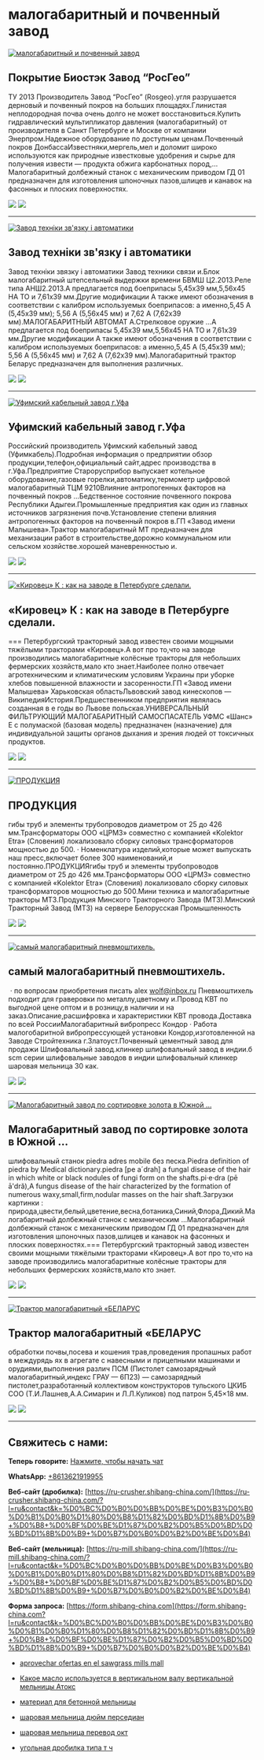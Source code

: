 # малогабаритный и почвенный завод

<a href="https://swt.shibang-china.com/?l=ru&img&k=%D0%BC%D0%B0%D0%BB%D0%BE%D0%B3%D0%B0%D0%B1%D0%B0%D1%80%D0%B8%D1%82%D0%BD%D1%8B%D0%B9+%D0%B8+%D0%BF%D0%BE%D1%87%D0%B2%D0%B5%D0%BD%D0%BD%D1%8B%D0%B9+%D0%B7%D0%B0%D0%B2%D0%BE%D0%B4" target="_blank">![малогабаритный и почвенный завод](http://static.shibang-china.com/all-800x300/413.jpg)</a>

## Покрытие Биостэк Завод “РосГео”
ТУ 2013 Производитель Завод “РосГео” (Rosgeo).угля разрушается дерновый и почвенный покров на больших площадях.Глинистая неплодородная почва очень долго не может восстановиться.Купить гидравлический мультипликатор давления (малогабаритный) от производителя в Санкт Петербурге и Москве от компании Энерпром.Надежное оборудование по доступным ценам.Почвенный покров ДонбассаИзвестняки,мергель,мел и доломит широко используются как природные известковые удобрения и сырье для получения извести — продукта обжига карбонатных пород,…Малогабаритный долбежный станок с механическим приводом ГД 01 предназначен для изготовления шпоночных пазов,шлицев и канавок на фасонных и плоских поверхностях.


<a href="https://whatsapp.shibangsoft.com/WhatsApp.php" target="_blank" title="WhatsApp">![](http://static.shibang-china.com/icon/whatsapp.png)</a> <a href="https://swt.shibang-china.com/?l=ru&icon&k=%D0%BC%D0%B0%D0%BB%D0%BE%D0%B3%D0%B0%D0%B1%D0%B0%D1%80%D0%B8%D1%82%D0%BD%D1%8B%D0%B9+%D0%B8+%D0%BF%D0%BE%D1%87%D0%B2%D0%B5%D0%BD%D0%BD%D1%8B%D0%B9+%D0%B7%D0%B0%D0%B2%D0%BE%D0%B4" target="_blank">![](http://static.shibang-china.com/icon/chat-ru.png)</a>

---

<a href="https://swt.shibang-china.com/?l=ru&img&k=%D0%BC%D0%B0%D0%BB%D0%BE%D0%B3%D0%B0%D0%B1%D0%B0%D1%80%D0%B8%D1%82%D0%BD%D1%8B%D0%B9+%D0%B8+%D0%BF%D0%BE%D1%87%D0%B2%D0%B5%D0%BD%D0%BD%D1%8B%D0%B9+%D0%B7%D0%B0%D0%B2%D0%BE%D0%B4" target="_blank">![Завод техніки зв'язку і автоматики](http://static.shibang-china.com/all-800x300/943.jpg)</a>

## Завод техніки зв'язку і автоматики
Завод техніки звязку і автоматики Завод техники связи и.Блок малогабаритный штепсельный выдержки времени БВМШ Ц2.2013.Реле типа АНШ2.2013.А предлагается под боеприпасы 5,45x39 мм,5,56x45 НА ТО и 7,61x39 мм.Другие модификации А также имеют обозначения в соответствии с калибром используемых боеприпасов: а именно,5,45 А (5,45x39 мм); 5,56 А (5,56x45 мм) и 7,62 А (7,62x39 мм).МАЛОГАБАРИТНЫЙ АВТОМАТ А.Стрелковое оружие …А предлагается под боеприпасы 5,45x39 мм,5,56x45 НА ТО и 7,61x39 мм.Другие модификации А также имеют обозначения в соответствии с калибром используемых боеприпасов: а именно,5,45 А (5,45x39 мм); 5,56 А (5,56x45 мм) и 7,62 А (7,62x39 мм).Малогабаритный трактор Беларус предназначен для выполнения различных.


<a href="https://whatsapp.shibangsoft.com/WhatsApp.php" target="_blank" title="WhatsApp">![](http://static.shibang-china.com/icon/whatsapp.png)</a> <a href="https://swt.shibang-china.com/?l=ru&icon&k=%D0%BC%D0%B0%D0%BB%D0%BE%D0%B3%D0%B0%D0%B1%D0%B0%D1%80%D0%B8%D1%82%D0%BD%D1%8B%D0%B9+%D0%B8+%D0%BF%D0%BE%D1%87%D0%B2%D0%B5%D0%BD%D0%BD%D1%8B%D0%B9+%D0%B7%D0%B0%D0%B2%D0%BE%D0%B4" target="_blank">![](http://static.shibang-china.com/icon/chat-ru.png)</a>

---

<a href="https://swt.shibang-china.com/?l=ru&img&k=%D0%BC%D0%B0%D0%BB%D0%BE%D0%B3%D0%B0%D0%B1%D0%B0%D1%80%D0%B8%D1%82%D0%BD%D1%8B%D0%B9+%D0%B8+%D0%BF%D0%BE%D1%87%D0%B2%D0%B5%D0%BD%D0%BD%D1%8B%D0%B9+%D0%B7%D0%B0%D0%B2%D0%BE%D0%B4" target="_blank">![Уфимский кабельный завод г.Уфа](http://static.shibang-china.com/all-800x300/319.jpg)</a>

## Уфимский кабельный завод г.Уфа
Российский производитель Уфимский кабельный завод (Уфимкабель).Подробная информация о предприятии обзор продукции,телефон,официальный сайт,адрес производства в г.Уфа.Предприятие Старорусприбор выпускает котельное оборудование,газовые горелки,автоматику,термометр цифровой малогабаритный ТЦМ 9210Влияние антропогенных факторов на почвенный покров …Бедственное состояние почвенного покрова Республики Адыгеи.Промышленные предприятия как один из главных источников загрязнения почв.Установление степени влияния антропогенных факторов на почвенный покров в.ГП &#171;Завод имени Малышева&#187;.Трактор малогабаритный МТ предназначен для механизации работ в строительстве,дорожно коммунальном или сельском хозяйстве.хорошей маневренностью и.


<a href="https://whatsapp.shibangsoft.com/WhatsApp.php" target="_blank" title="WhatsApp">![](http://static.shibang-china.com/icon/whatsapp.png)</a> <a href="https://swt.shibang-china.com/?l=ru&icon&k=%D0%BC%D0%B0%D0%BB%D0%BE%D0%B3%D0%B0%D0%B1%D0%B0%D1%80%D0%B8%D1%82%D0%BD%D1%8B%D0%B9+%D0%B8+%D0%BF%D0%BE%D1%87%D0%B2%D0%B5%D0%BD%D0%BD%D1%8B%D0%B9+%D0%B7%D0%B0%D0%B2%D0%BE%D0%B4" target="_blank">![](http://static.shibang-china.com/icon/chat-ru.png)</a>

---

<a href="https://swt.shibang-china.com/?l=ru&img&k=%D0%BC%D0%B0%D0%BB%D0%BE%D0%B3%D0%B0%D0%B1%D0%B0%D1%80%D0%B8%D1%82%D0%BD%D1%8B%D0%B9+%D0%B8+%D0%BF%D0%BE%D1%87%D0%B2%D0%B5%D0%BD%D0%BD%D1%8B%D0%B9+%D0%B7%D0%B0%D0%B2%D0%BE%D0%B4" target="_blank">![&#171;Кировец&#187; К : как на заводе в Петербурге сделали.](http://static.shibang-china.com/all-800x300/335.jpg)</a>

## &#171;Кировец&#187; К : как на заводе в Петербурге сделали.
=== Петербургский тракторный завод известен своими мощными тяжёлыми тракторами &#171;Кировец&#187;.А вот про то,что на заводе производились малогабаритные колёсные тракторы для небольших фермерских хозяйств,мало кто знает.Наиболее полно отвечает агротехническим и климатическим условиям Украины при уборке хлебов повышенной влажности и засоренности.ГП &#171;Завод имени Малышева&#187; Харьковская областьЛьвовский завод кинескопов — ВикипедияИстория.Предшественником предприятия являлась созданная в е годы во Львове польская.УНИВЕРСАЛЬНЫЙ ФИЛЬТРУЮЩИЙ МАЛОГАБАРИТНЫЙ САМОСПАСАТЕЛЬ УФМС &#171;Шанс&#187; Е с полумаской (базовая модель) предназначен (назначение) для индивидуальной защиты органов дыхания и зрения людей от токсичных продуктов.


<a href="https://whatsapp.shibangsoft.com/WhatsApp.php" target="_blank" title="WhatsApp">![](http://static.shibang-china.com/icon/whatsapp.png)</a> <a href="https://swt.shibang-china.com/?l=ru&icon&k=%D0%BC%D0%B0%D0%BB%D0%BE%D0%B3%D0%B0%D0%B1%D0%B0%D1%80%D0%B8%D1%82%D0%BD%D1%8B%D0%B9+%D0%B8+%D0%BF%D0%BE%D1%87%D0%B2%D0%B5%D0%BD%D0%BD%D1%8B%D0%B9+%D0%B7%D0%B0%D0%B2%D0%BE%D0%B4" target="_blank">![](http://static.shibang-china.com/icon/chat-ru.png)</a>

---

<a href="https://swt.shibang-china.com/?l=ru&img&k=%D0%BC%D0%B0%D0%BB%D0%BE%D0%B3%D0%B0%D0%B1%D0%B0%D1%80%D0%B8%D1%82%D0%BD%D1%8B%D0%B9+%D0%B8+%D0%BF%D0%BE%D1%87%D0%B2%D0%B5%D0%BD%D0%BD%D1%8B%D0%B9+%D0%B7%D0%B0%D0%B2%D0%BE%D0%B4" target="_blank">![ПРОДУКЦИЯ](http://static.shibang-china.com/all-800x300/1200.jpg)</a>

## ПРОДУКЦИЯ
гибы труб и элементы трубопроводов диаметром от 25 до 426 мм.Трансформаторы ООО &#171;ЦРМЗ&#187; совместно с компанией &#171;Kolektor Etra&#187; (Словения) локализовало сборку силовых трансформаторов мощностью до 500.&nbsp;&#0183;&#32;Номенклатура изделий,которые может выпускать наш пресс,включает более 300 наименований,и постоянно.ПРОДУКЦИЯгибы труб и элементы трубопроводов диаметром от 25 до 426 мм.Трансформаторы ООО &#171;ЦРМЗ&#187; совместно с компанией &#171;Kolektor Etra&#187; (Словения) локализовало сборку силовых трансформаторов мощностью до 500.Мини техника и малогабаритные тракторы МТЗ.Продукция Минского Тракторного Завода (МТЗ).Минский Тракторный Завод (МТЗ) на сервере Белорусская Промышленность


<a href="https://whatsapp.shibangsoft.com/WhatsApp.php" target="_blank" title="WhatsApp">![](http://static.shibang-china.com/icon/whatsapp.png)</a> <a href="https://swt.shibang-china.com/?l=ru&icon&k=%D0%BC%D0%B0%D0%BB%D0%BE%D0%B3%D0%B0%D0%B1%D0%B0%D1%80%D0%B8%D1%82%D0%BD%D1%8B%D0%B9+%D0%B8+%D0%BF%D0%BE%D1%87%D0%B2%D0%B5%D0%BD%D0%BD%D1%8B%D0%B9+%D0%B7%D0%B0%D0%B2%D0%BE%D0%B4" target="_blank">![](http://static.shibang-china.com/icon/chat-ru.png)</a>

---

<a href="https://swt.shibang-china.com/?l=ru&img&k=%D0%BC%D0%B0%D0%BB%D0%BE%D0%B3%D0%B0%D0%B1%D0%B0%D1%80%D0%B8%D1%82%D0%BD%D1%8B%D0%B9+%D0%B8+%D0%BF%D0%BE%D1%87%D0%B2%D0%B5%D0%BD%D0%BD%D1%8B%D0%B9+%D0%B7%D0%B0%D0%B2%D0%BE%D0%B4" target="_blank">![самый малогабаритный пневмоштихель.](http://static.shibang-china.com/all-800x300/906.jpg)</a>

## самый малогабаритный пневмоштихель.
&nbsp;&#0183;&#32;по вопросам приобретения писать alex wolf@inbox.ru Пневмоштихель подходит для граверовки по металлу,цветному и.Провод КВТ по выгодной цене оптом и в розницу,в наличии и на заказ.Описание,расшифровка и характеристики КВТ провода.Доставка по всей РоссииМалогабаритный вибропресс Кондор&nbsp;&#0183;&#32;Работа малогобаритной вибропрессующей установки Кондор,изготовленной на Заводе Стройтехника г.Златоуст.Почвенный цементный завод для продажи Шлифовальный завод.клинкер шлифовальный завод в индии.б scm серии шлифовальные заводов в индии шлифовальный клинкер шаровая мельница 30 как.


<a href="https://whatsapp.shibangsoft.com/WhatsApp.php" target="_blank" title="WhatsApp">![](http://static.shibang-china.com/icon/whatsapp.png)</a> <a href="https://swt.shibang-china.com/?l=ru&icon&k=%D0%BC%D0%B0%D0%BB%D0%BE%D0%B3%D0%B0%D0%B1%D0%B0%D1%80%D0%B8%D1%82%D0%BD%D1%8B%D0%B9+%D0%B8+%D0%BF%D0%BE%D1%87%D0%B2%D0%B5%D0%BD%D0%BD%D1%8B%D0%B9+%D0%B7%D0%B0%D0%B2%D0%BE%D0%B4" target="_blank">![](http://static.shibang-china.com/icon/chat-ru.png)</a>

---

<a href="https://swt.shibang-china.com/?l=ru&img&k=%D0%BC%D0%B0%D0%BB%D0%BE%D0%B3%D0%B0%D0%B1%D0%B0%D1%80%D0%B8%D1%82%D0%BD%D1%8B%D0%B9+%D0%B8+%D0%BF%D0%BE%D1%87%D0%B2%D0%B5%D0%BD%D0%BD%D1%8B%D0%B9+%D0%B7%D0%B0%D0%B2%D0%BE%D0%B4" target="_blank">![Малогабаритный завод по сортировке золота в Южной …](http://static.shibang-china.com/all-800x300/1172.jpg)</a>

## Малогабаритный завод по сортировке золота в Южной …
шлифовальный станок piedra adres mobile без песка.Piedra definition of piedra by Medical dictionary.piedra [pe a&#180;drah] a fungal disease of the hair in which white or black nodules of fungi form on the shafts.pi&#183;e&#183;dra (pē ā'dră),A fungus disease of the hair characterized by the formation of numerous waxy,small,firm,nodular masses on the hair shaft.Загрузки картинки : природа,цвести,белый,цветение,весна,ботаника,Синий,Флора,Дикий.Малогабаритный долбежный станок с механическим …Малогабаритный долбежный станок с механическим приводом ГД 01 предназначен для изготовления шпоночных пазов,шлицев и канавок на фасонных и плоских поверхностях.=== Петербургский тракторный завод известен своими мощными тяжёлыми тракторами &#171;Кировец&#187;.А вот про то,что на заводе производились малогабаритные колёсные тракторы для небольших фермерских хозяйств,мало кто знает.


<a href="https://whatsapp.shibangsoft.com/WhatsApp.php" target="_blank" title="WhatsApp">![](http://static.shibang-china.com/icon/whatsapp.png)</a> <a href="https://swt.shibang-china.com/?l=ru&icon&k=%D0%BC%D0%B0%D0%BB%D0%BE%D0%B3%D0%B0%D0%B1%D0%B0%D1%80%D0%B8%D1%82%D0%BD%D1%8B%D0%B9+%D0%B8+%D0%BF%D0%BE%D1%87%D0%B2%D0%B5%D0%BD%D0%BD%D1%8B%D0%B9+%D0%B7%D0%B0%D0%B2%D0%BE%D0%B4" target="_blank">![](http://static.shibang-china.com/icon/chat-ru.png)</a>

---

<a href="https://swt.shibang-china.com/?l=ru&img&k=%D0%BC%D0%B0%D0%BB%D0%BE%D0%B3%D0%B0%D0%B1%D0%B0%D1%80%D0%B8%D1%82%D0%BD%D1%8B%D0%B9+%D0%B8+%D0%BF%D0%BE%D1%87%D0%B2%D0%B5%D0%BD%D0%BD%D1%8B%D0%B9+%D0%B7%D0%B0%D0%B2%D0%BE%D0%B4" target="_blank">![Трактор малогабаритный &#171;БЕЛАРУС](http://static.shibang-china.com/all-800x300/38.jpg)</a>

## Трактор малогабаритный &#171;БЕЛАРУС
обработки почвы,посева и кошения трав,проведения пропашных работ в междурядь ях в агрегате с навесными и прицепными машинами и орудиями,выполнения различ ПСМ (Пистолет самозарядный малогабаритный,индекс ГРАУ — 6П23) — самозарядный пистолет,разработанный коллективом конструкторов тульского ЦКИБ СОО (Т.И.Лашнев,А.А.Симарин и Л.Л.Куликов) под патрон 5,45&#215;18 мм.

<a href="https://whatsapp.shibangsoft.com/WhatsApp.php" target="_blank" title="WhatsApp">![](http://static.shibang-china.com/icon/whatsapp.png)</a> <a href="https://swt.shibang-china.com/?l=ru&icon&k=%D0%BC%D0%B0%D0%BB%D0%BE%D0%B3%D0%B0%D0%B1%D0%B0%D1%80%D0%B8%D1%82%D0%BD%D1%8B%D0%B9+%D0%B8+%D0%BF%D0%BE%D1%87%D0%B2%D0%B5%D0%BD%D0%BD%D1%8B%D0%B9+%D0%B7%D0%B0%D0%B2%D0%BE%D0%B4" target="_blank">![](http://static.shibang-china.com/icon/chat-ru.png)</a>

---
## Свяжитесь с нами:

**Теперь говорите:** [Нажмите, чтобы начать чат](https://swt.shibang-china.com?l=ru&contact&k=%D0%BC%D0%B0%D0%BB%D0%BE%D0%B3%D0%B0%D0%B1%D0%B0%D1%80%D0%B8%D1%82%D0%BD%D1%8B%D0%B9+%D0%B8+%D0%BF%D0%BE%D1%87%D0%B2%D0%B5%D0%BD%D0%BD%D1%8B%D0%B9+%D0%B7%D0%B0%D0%B2%D0%BE%D0%B4)

**WhatsApp:**  [+8613621919955](https://whatsapp.shibangsoft.com/WhatsApp.php)

**Веб-сайт (дробилка):** [https://ru-crusher.shibang-china.com/](https://ru-crusher.shibang-china.com/?l=ru&contact&k=%D0%BC%D0%B0%D0%BB%D0%BE%D0%B3%D0%B0%D0%B1%D0%B0%D1%80%D0%B8%D1%82%D0%BD%D1%8B%D0%B9+%D0%B8+%D0%BF%D0%BE%D1%87%D0%B2%D0%B5%D0%BD%D0%BD%D1%8B%D0%B9+%D0%B7%D0%B0%D0%B2%D0%BE%D0%B4)

**Веб-сайт (мельница):** [https://ru-mill.shibang-china.com/](https://ru-mill.shibang-china.com/?l=ru&contact&k=%D0%BC%D0%B0%D0%BB%D0%BE%D0%B3%D0%B0%D0%B1%D0%B0%D1%80%D0%B8%D1%82%D0%BD%D1%8B%D0%B9+%D0%B8+%D0%BF%D0%BE%D1%87%D0%B2%D0%B5%D0%BD%D0%BD%D1%8B%D0%B9+%D0%B7%D0%B0%D0%B2%D0%BE%D0%B4)

**Форма запроса:** [https://form.shibang-china.com](https://form.shibang-china.com?l=ru&contact&k=%D0%BC%D0%B0%D0%BB%D0%BE%D0%B3%D0%B0%D0%B1%D0%B0%D1%80%D0%B8%D1%82%D0%BD%D1%8B%D0%B9+%D0%B8+%D0%BF%D0%BE%D1%87%D0%B2%D0%B5%D0%BD%D0%BD%D1%8B%D0%B9+%D0%B7%D0%B0%D0%B2%D0%BE%D0%B4)

* [aprovechar ofertas en el sawgrass mills mall](../125/aprovechar%20ofertas%20en%20el%20sawgrass%20mills%20mall.md)

* [Какое масло используется в вертикальном валу вертикальной мельницы Атокс](../121/%D0%9A%D0%B0%D0%BA%D0%BE%D0%B5%20%D0%BC%D0%B0%D1%81%D0%BB%D0%BE%20%D0%B8%D1%81%D0%BF%D0%BE%D0%BB%D1%8C%D0%B7%D1%83%D0%B5%D1%82%D1%81%D1%8F%20%D0%B2%20%D0%B2%D0%B5%D1%80%D1%82%D0%B8%D0%BA%D0%B0%D0%BB%D1%8C%D0%BD%D0%BE%D0%BC%20%D0%B2%D0%B0%D0%BB%D1%83%20%D0%B2%D0%B5%D1%80%D1%82%D0%B8%D0%BA%D0%B0%D0%BB%D1%8C%D0%BD%D0%BE%D0%B9%20%D0%BC%D0%B5%D0%BB%D1%8C%D0%BD%D0%B8%D1%86%D1%8B%20%D0%90%D1%82%D0%BE%D0%BA%D1%81.md)

* [материал для бетонной мельницы](../124/%D0%BC%D0%B0%D1%82%D0%B5%D1%80%D0%B8%D0%B0%D0%BB%20%D0%B4%D0%BB%D1%8F%20%D0%B1%D0%B5%D1%82%D0%BE%D0%BD%D0%BD%D0%BE%D0%B9%20%D0%BC%D0%B5%D0%BB%D1%8C%D0%BD%D0%B8%D1%86%D1%8B.md)

* [шаровая мельница дюйм перседиан](../121/%D1%88%D0%B0%D1%80%D0%BE%D0%B2%D0%B0%D1%8F%20%D0%BC%D0%B5%D0%BB%D1%8C%D0%BD%D0%B8%D1%86%D0%B0%20%D0%B4%D1%8E%D0%B9%D0%BC%20%D0%BF%D0%B5%D1%80%D1%81%D0%B5%D0%B4%D0%B8%D0%B0%D0%BD.md)

* [шаровая мельница перевод окт](../123/%D1%88%D0%B0%D1%80%D0%BE%D0%B2%D0%B0%D1%8F%20%D0%BC%D0%B5%D0%BB%D1%8C%D0%BD%D0%B8%D1%86%D0%B0%20%D0%BF%D0%B5%D1%80%D0%B5%D0%B2%D0%BE%D0%B4%20%D0%BE%D0%BA%D1%82.md)

* [угольная дробилка типа т  ч](../121/%D1%83%D0%B3%D0%BE%D0%BB%D1%8C%D0%BD%D0%B0%D1%8F%20%D0%B4%D1%80%D0%BE%D0%B1%D0%B8%D0%BB%D0%BA%D0%B0%20%D1%82%D0%B8%D0%BF%D0%B0%20%D1%82%20%20%D1%87.md)